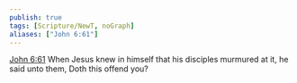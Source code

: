 ```yaml
---
publish: true
tags: [Scripture/NewT, noGraph]
aliases: ["John 6:61"]
---
```

[John 6:61](https://churchofjesuschrist.org/study/scriptures/nt/john/6?lang=eng&id=p61#p61) When Jesus knew in himself that his disciples murmured at it, he said unto them, Doth this offend you?
